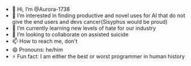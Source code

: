 - 👋 Hi, I’m @Aurora-1738
- 👀 I’m interested in finding productive and novel uses for AI that do not give the end users and devs cancer(Sisyphus would be proud) 
- 🌱 I’m currently learning new levels of hate for our industry 
- 💞️ I’m looking to collaborate on assisted suicide 
- 📫 How to reach me, don't
- 😄 Pronouns: he/him
- ⚡ Fun fact: I am either the best or worst programmer in human history 

<!---
Aurora-1738/Aurora-1738 is a ✨ special ✨ repository because its `README.md` (this file) appears on your GitHub profile.
You can click the Preview link to take a look at your changes.
--->
